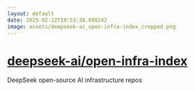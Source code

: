 ```yaml
---
layout: default
date: 2025-02-22T19:53:38.698242
image: assets/deepseek-ai_open-infra-index_cropped.png
---
```


# [deepseek-ai/open-infra-index](https://github.com/deepseek-ai/open-infra-index)

DeepSeek open-source AI infrastructure repos
